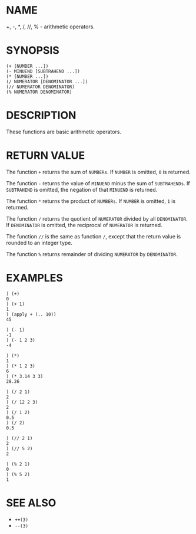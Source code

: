 # NAME
+, -, *, /, //, % - arithmetic operators.

# SYNOPSIS

    (+ [NUMBER ...])
    (- MINUEND [SUBTRAHEND ...])
    (* [NUMBER ...])
    (/ NUMERATOR [DENOMINATOR ...])
    (// NUMERATOR DENOMINATOR)
    (% NUMERATOR DENOMINATOR)

# DESCRIPTION
These functions are basic arithmetic operators.

# RETURN VALUE
The function `+` returns the sum of `NUMBERs`. If `NUMBER` is omitted, `0` is returned.

The function `-` returns the value of `MINUEND` minus the sum of `SUBTRAHENDs`. If `SUBTRAHEND` is omitted, the negation of that `MINUEND` is returned.

The function `*` returns the product of `NUMBERs`. If `NUMBER` is omitted, `1` is returned.

The function `/` returns the quotient of `NUMERATOR` divided by all `DENOMINATOR`. If `DENOMINATOR` is omitted, the reciprocal of `NUMERATOR` is returned.

The function `//` is the same as function `/`, except that the return value is rounded to an integer type.

The function `%` returns remainder of dividing `NUMERATOR` by `DENOMINATOR`.

# EXAMPLES

    ) (+)
    0
    ) (+ 1)
    1
    ) (apply + (.. 10))
    45

    ) (- 1)
    -1
    ) (- 1 2 3)
    -4

    ) (*)
    1
    ) (* 1 2 3)
    6
    ) (* 3.14 3 3)
    28.26

    ) (/ 2 1)
    2
    ) (/ 12 2 3)
    2
    ) (/ 1 2)
    0.5
    ) (/ 2)
    0.5

    ) (// 2 1)
    2
    ) (// 5 2)
    2

    ) (% 2 1)
    0
    ) (% 5 2)
    1

# SEE ALSO
- `++(3)`
- `--(3)`
